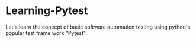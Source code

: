 # Learning-Pytest
Let's learn the concept of basic software automation testing using python's popular test frame work "Pytest".
